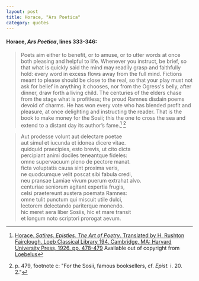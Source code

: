 ```yaml
---
layout: post
title: Horace, "Ars Poetica"
category: quotes
---
```


#### Horace, *Ars Poetica*, lines 333-346:

> Poets aim either to benefit, or to amuse, or to utter words at once both pleasing and helpful to life. Whenever you instruct, be brief, so that what is quickly said the mind may readily grasp and faithfully hold: every word in excess flows away from the full mind. Fictions meant to please should be close to the real, so that your play must not ask for belief in anything it chooses, nor from the Ogress's belly, after dinner, draw forth a living child. The centuries of the elders chase from the stage what is profitless; the proud Ramnes disdain poems devoid of charms. He has won every vote who has blended profit and pleasure, at once delighting and instructing the reader. That is the book to make money for the Sosii; this the one to cross the sea and extend to a distant day its author’s fame.[^1] [^2]

> Aut prodesse volunt aut delectare poetae  
> aut simul et iucunda et idonea dicere vitae.  
> quidquid praecipies, esto brevis, ut cito dicta  
> percipiant animi dociles teneantque fideles:  
> omne supervacuum pleno de pectore manat.  
> ficta voluptatis causa sint proxima veris,  
> ne quodcumque velit poscat sibi fabula credi,  
> neu pransae Lamiae vivum puerum extrahat alvo.  
> centuriae seniorum agitant expertia frugis,  
> celsi praetereunt austera poemata Ramnes:  
> omne tulit punctum qui miscuit utile dulci,  
> lectorem delectando pariterque monendo.  
> hic meret aera liber Sosiis, hic et mare transit  
> et longum noto scriptori prorogat aevum.

[^1]: [Horace. *Satires. Epistles. The Art of Poetry*. Translated by H. Rushton Fairclough. Loeb Classical Library 194. Cambridge, MA: Harvard University Press, 1926. pp. 478-479](https://www.loebclassics.com/view/horace-ars_poetica/1926/pb_LCL194.479.xml?readMode=reader) Available out of copyright from [Loebelus](https://ryanfb.github.io/loebolus-data/L194.pdf)

[^2]: p. 479, footnote c: "For the Sosii, famous booksellers, cf. *Epist.* i. 20. 2."

